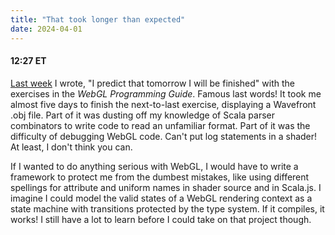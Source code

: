 ```yaml
---
title: "That took longer than expected"
date: 2024-04-01
---
```


#### 12:27 ET

[Last week](../../03/27/Laminar-Redux.html) I wrote, "I predict that tomorrow I will be finished" with the exercises in the
_WebGL Programming Guide_.
Famous last words! It took me almost five days to finish the next-to-last exercise, displaying a Wavefront .obj file.
Part of it was dusting off my knowledge of Scala parser combinators to write code to read an unfamiliar format.
Part of it was the difficulty of debugging WebGL code. Can't put log statements in a shader! At least, I don't think you can.

If I wanted to do anything serious with WebGL, I would have to write a framework to protect me from the dumbest mistakes,
like using different spellings for attribute and uniform names in shader source and in Scala.js.
I imagine I could model the valid states of a WebGL rendering context as a state machine with transitions protected by the type
system. If it compiles, it works! I still have a lot to learn before I could take on that project though.
